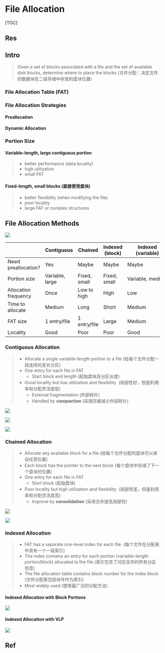 # File Allocation

[TOC]



## Res


## Intro
> Given a set of blocks associated with a file and the set of available disk blocks, determine where to place the blocks (文件分配：决定文件的数据块在二级存储中存放的盘块位置)

### File Allocation Table (FAT)



### File Allocation Strategies
#### Preallocation


#### Dynamic Allocation


### Portion Size
#### Variable-length, large contiguous portion

> - better performance (data locality)
> - high utilization
> - small FAT



#### Fixed-length, small blocks (直接使用盘块)

> - better flexibility (when modifying the file)
> - poor locality
> - large FAT or complex structures



## File Allocation Methods
![](../../../../../../../../../Assets/Pics/Screenshot%202023-06-01%20at%203.52.51%20PM.png)

| | Contiguous | Chained | Indexed (block) | Indexed (variable) |
|---|---|---|---|---|   
| Need preallocation? | Yes | Maybe | Maybe | Maybe |
| Portion size | Variable, large | Fixed, small | Fixed, small | Variable, medium |
| Allocation frequency | Once | Low to high | High | Low |
| Time to allocate | Medium | Long | Short | Medium |
| FAT size | 1 entry/file | 1 entry/file | Large | Medium|
| Locality | Good | Poor | Poor | Good |


### Contiguous Allocation
> - Allocate a single variable-length portion to a file (给每个文件分配一段连续的变长分区)
> - One entry for each file in FAT
> 	- Start block and length (起始盘块及分区长度)
> - Good locality but low utilization and flexibility  (局部性好，但是利用率和分配灵活度低)
> 	- External fragmentation (外部碎片)
> 	- Handled by **compaction** (采用压缩减少外部碎片)

![](../../../../../../../../Assets/Pics/Screenshot%202023-06-19%20at%202.13.46%20PM.png)

![](../../../../../../../../Assets/Pics/Screenshot%202023-06-19%20at%202.13.59%20PM.png)

![](../../../../../../../../Assets/Pics/Screenshot%202023-06-19%20at%202.14.29%20PM.png)


### Chained Allocation
> - Allocate any available block for a file (给每个文件分配的盘块可以来自任意位置)
> - Each block has the pointer to the next block (每个盘块中存储了下一个盘块的位置)
> - One entry for each file in FAT
> 	- Start block (起始盘块)
> - Poor locality but high utilization and flexibility  (局部性差，但是利用率和分配灵活度高)
> 	- Improve by **consolidation** (采用合并提高局部性)

![](../../../../../../../../Assets/Pics/Screenshot%202023-06-19%20at%202.12.22%20PM.png)

![](../../../../../../../../Assets/Pics/Screenshot%202023-06-19%20at%202.12.41%20PM.png)


### Indexed Allocation
> - FAT has a separate one-level index for each file  (每个文件在分配表中具有一个一级索引)
> - The index contains an entry for each portion (variable-length portion/block) allocated to the file (索引包含了对应文件的所有分区信息)
> - The file allocation table contains block number for the index block (文件分配表包括块号作为索引)
> - Most widely used (使用最广泛的分配方法)

#### Indexed Allocation with Block Portions
![](../../../../../../../../Assets/Pics/Screenshot%202023-06-19%20at%202.17.23%20PM.png)


#### Indexed Allocation with VLP
![](../../../../../../../../Assets/Pics/Screenshot%202023-06-19%20at%202.18.56%20PM.png)



## Ref


